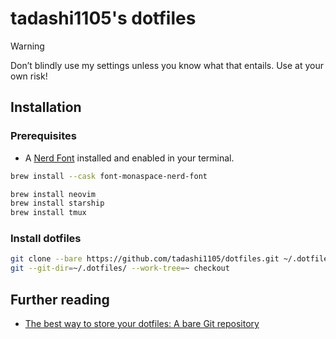 # tadashi1105's dotfiles

> [!WARNING]
> Don’t blindly use my settings unless you know what that entails. Use at your own risk!

## Installation

### Prerequisites

- A [Nerd Font](https://www.nerdfonts.com/) installed and enabled in your terminal.

```sh
brew install --cask font-monaspace-nerd-font
```

```sh
brew install neovim
brew install starship
brew install tmux
```

### Install dotfiles

```sh
git clone --bare https://github.com/tadashi1105/dotfiles.git ~/.dotfiles
git --git-dir=~/.dotfiles/ --work-tree=~ checkout
```

## Further reading

- [The best way to store your dotfiles: A bare Git repository](https://www.atlassian.com/git/tutorials/dotfiles)
